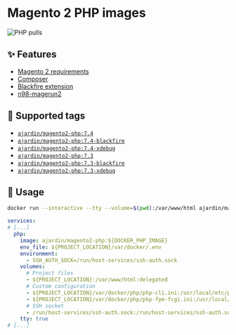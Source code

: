 Magento 2 PHP images
====================
![PHP pulls](https://img.shields.io/docker/pulls/ajardin/magento2-php?style=for-the-badge)

✨ Features
-----------
* [Magento 2 requirements][1]
* [Composer][2]
* [Blackfire extension][3]
* [n98-magerun2][4]

🐳 Supported tags
-----------------
* [`ajardin/magento2-php:7.4`](/magento2/php/7.4/Dockerfile)
* [`ajardin/magento2-php:7.4-blackfire`](/magento2/php/7.4/blackfire/Dockerfile)
* [`ajardin/magento2-php:7.4-xdebug`](/magento2/php/7.4/xdebug/Dockerfile)
* [`ajardin/magento2-php:7.3`](/magento2/php/7.3/Dockerfile)
* [`ajardin/magento2-php:7.3-blackfire`](/magento2/php/7.3/blackfire/Dockerfile)
* [`ajardin/magento2-php:7.3-xdebug`](/magento2/php/7.3/xdebug/Dockerfile)

🚀 Usage
--------
```bash
docker run --interactive --tty --volume=$(pwd):/var/www/html ajardin/magento2-php:latest sh
```

```yaml
services:
# [...]
  php:
    image: ajardin/magento2-php:${DOCKER_PHP_IMAGE}
    env_file: ${PROJECT_LOCATION}/var/docker/.env
    environment:
      - SSH_AUTH_SOCK=/run/host-services/ssh-auth.sock
    volumes:
      # Project files
      - ${PROJECT_LOCATION}:/var/www/html:delegated
      # Custom configuration
      - ${PROJECT_LOCATION}/var/docker/php/php-cli.ini:/usr/local/etc/php/php-cli.ini:ro
      - ${PROJECT_LOCATION}/var/docker/php/php-fpm-fcgi.ini:/usr/local/etc/php/php-fpm-fcgi.ini:ro
      # SSH socket
      - /run/host-services/ssh-auth.sock:/run/host-services/ssh-auth.sock
    tty: true
# [...]
```

<!-- Resources -->
[1]: https://symfony.com/doc/current/setup.html#technical-requirements
[2]: https://getcomposer.org/
[3]: https://blackfire.io/docs/introduction
[4]: https://github.com/netz98/n98-magerun2
